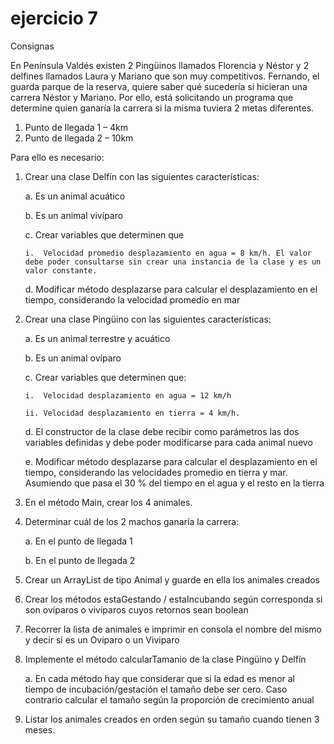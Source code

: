 # ejercicio 7

Consignas

En Península Valdés existen 2 Pingüinos llamados Florencia y Néstor y 2 delfines llamados Laura y Mariano que son muy competitivos.
Fernando, el guarda parque de la reserva, quiere saber qué sucedería si hicieran una carrera Néstor y Mariano. Por ello, está solicitando un programa que determine quien ganaría la carrera si la misma tuviera 2 metas diferentes.
1.	Punto de llegada 1 – 4km
2.	Punto de llegada 2 – 10km

Para ello es necesario:

1.	Crear una clase Delfín con las siguientes características:

	a.	Es un animal acuático
	
	b.	Es un animal vivíparo
	
	c.	Crear variables que determinen que 
	
		i.	Velocidad promedio desplazamiento en agua = 8 km/h. El valor debe poder consultarse sin crear una instancia de la clase y es un valor constante.
		
	d.	Modificar método desplazarse para calcular el desplazamiento en el tiempo, considerando la velocidad promedio en mar
	
2.	Crear una clase Pingüino con las siguientes características:

	a.	Es un animal terrestre y acuático
	
	b.	Es un animal ovíparo
	
	c.	Crear variables que determinen que:
	
		i.	Velocidad desplazamiento en agua = 12 km/h 
		
		ii.	Velocidad desplazamiento en tierra = 4 km/h.
		
	d.	El constructor de la clase debe recibir como parámetros las dos variables definidas y debe poder modificarse para cada animal nuevo
	
	e.	Modificar método desplazarse para calcular el desplazamiento en el tiempo, considerando las velocidades promedio en tierra y mar. Asumiendo que pasa el 30 % del tiempo en el agua y el resto en la tierra
	
3.	En el método Main, crear los 4 animales.
4.	Determinar cuál de los 2 machos ganaría la carrera:

	a.	En el punto de llegada 1
	
	b.	En el punto de llegada 2
	
5.	Crear un ArrayList de tipo Animal y guarde en ella los animales creados
6.	Crear los métodos estaGestando / estaIncubando según corresponda si son ovíparos o vivíparos cuyos retornos sean boolean
7.	Recorrer la lista de animales e imprimir en consola el nombre del mismo y decir si es un Oviparo o un Viviparo
8.	Implemente el método calcularTamanio de la clase Pingüino y Delfín

	a.	En cada método hay que considerar que si la edad es menor al tiempo de incubación/gestación el tamaño debe ser cero. Caso contrario calcular el tamaño según la proporción de crecimiento anual
	
9.	Listar los animales creados en orden según su tamaño cuando tienen 3 meses.
